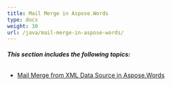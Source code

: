 ```yaml
---
title: Mail Merge in Aspose.Words
type: docs
weight: 30
url: /java/mail-merge-in-aspose-words/
---
```


###### **This section includes the following topics:**
- [Mail Merge from XML Data Source in Aspose.Words](/words/java/mail-merge-from-xml-data-source-in-aspose-words-html/)
